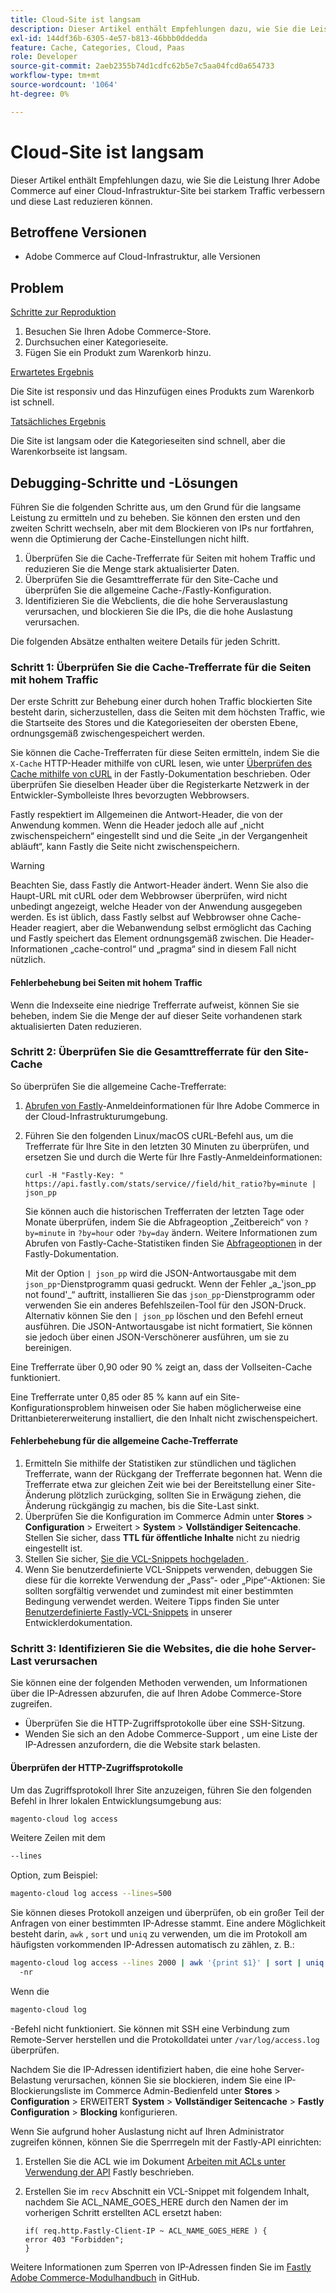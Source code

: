 ```yaml
---
title: Cloud-Site ist langsam
description: Dieser Artikel enthält Empfehlungen dazu, wie Sie die Leistung Ihrer Adobe Commerce auf einer Cloud-Infrastruktur-Site bei starkem Traffic verbessern und diese Last reduzieren können.
exl-id: 144df36b-6305-4e57-b813-46bbb0ddedda
feature: Cache, Categories, Cloud, Paas
role: Developer
source-git-commit: 2aeb2355b74d1cdfc62b5e7c5aa04fcd0a654733
workflow-type: tm+mt
source-wordcount: '1064'
ht-degree: 0%

---
```


# Cloud-Site ist langsam

Dieser Artikel enthält Empfehlungen dazu, wie Sie die Leistung Ihrer Adobe Commerce auf einer Cloud-Infrastruktur-Site bei starkem Traffic verbessern und diese Last reduzieren können.

## Betroffene Versionen

* Adobe Commerce auf Cloud-Infrastruktur, alle Versionen

## Problem

<u>Schritte zur Reproduktion</u>

1. Besuchen Sie Ihren Adobe Commerce-Store.
1. Durchsuchen einer Kategorieseite.
1. Fügen Sie ein Produkt zum Warenkorb hinzu.

<u>Erwartetes Ergebnis</u>

Die Site ist responsiv und das Hinzufügen eines Produkts zum Warenkorb ist schnell.

<u>Tatsächliches Ergebnis</u>

Die Site ist langsam oder die Kategorieseiten sind schnell, aber die Warenkorbseite ist langsam.

## Debugging-Schritte und -Lösungen

Führen Sie die folgenden Schritte aus, um den Grund für die langsame Leistung zu ermitteln und zu beheben. Sie können den ersten und den zweiten Schritt wechseln, aber mit dem Blockieren von IPs nur fortfahren, wenn die Optimierung der Cache-Einstellungen nicht hilft.

1. Überprüfen Sie die Cache-Trefferrate für Seiten mit hohem Traffic und reduzieren Sie die Menge stark aktualisierter Daten.
1. Überprüfen Sie die Gesamttrefferrate für den Site-Cache und überprüfen Sie die allgemeine Cache-/Fastly-Konfiguration.
1. Identifizieren Sie die Webclients, die die hohe Serverauslastung verursachen, und blockieren Sie die IPs, die die hohe Auslastung verursachen.

Die folgenden Absätze enthalten weitere Details für jeden Schritt.

### Schritt 1: Überprüfen Sie die Cache-Trefferrate für die Seiten mit hohem Traffic

Der erste Schritt zur Behebung einer durch hohen Traffic blockierten Site besteht darin, sicherzustellen, dass die Seiten mit dem höchsten Traffic, wie die Startseite des Stores und die Kategorieseiten der obersten Ebene, ordnungsgemäß zwischengespeichert werden.

Sie können die Cache-Trefferraten für diese Seiten ermitteln, indem Sie die `X-Cache` HTTP-Header mithilfe von cURL lesen, wie unter [Überprüfen des Cache mithilfe von cURL](https://docs.fastly.com/guides/debugging/checking-cache#using-curl) in der Fastly-Dokumentation beschrieben. Oder überprüfen Sie dieselben Header über die Registerkarte Netzwerk in der Entwickler-Symbolleiste Ihres bevorzugten Webbrowsers.

Fastly respektiert im Allgemeinen die Antwort-Header, die von der Anwendung kommen. Wenn die Header jedoch alle auf „nicht zwischenspeichern“ eingestellt sind und die Seite „in der Vergangenheit abläuft“, kann Fastly die Seite nicht zwischenspeichern.

>[!WARNING]
>
>Beachten Sie, dass Fastly die Antwort-Header ändert. Wenn Sie also die Haupt-URL mit cURL oder dem Webbrowser überprüfen, wird nicht unbedingt angezeigt, welche Header von der Anwendung ausgegeben werden. Es ist üblich, dass Fastly selbst auf Webbrowser ohne Cache-Header reagiert, aber die Webanwendung selbst ermöglicht das Caching und Fastly speichert das Element ordnungsgemäß zwischen. Die Header-Informationen „cache-control“ und „pragma“ sind in diesem Fall nicht nützlich.

#### Fehlerbehebung bei Seiten mit hohem Traffic

Wenn die Indexseite eine niedrige Trefferrate aufweist, können Sie sie beheben, indem Sie die Menge der auf dieser Seite vorhandenen stark aktualisierten Daten reduzieren.

### Schritt 2: Überprüfen Sie die Gesamttrefferrate für den Site-Cache

So überprüfen Sie die allgemeine Cache-Trefferrate:

1. [Abrufen von Fastly](https://experienceleague.adobe.com/en/docs/commerce-cloud-service/user-guide/cdn/setup-fastly/fastly-configuration)-Anmeldeinformationen für Ihre Adobe Commerce in der Cloud-Infrastrukturumgebung.
1. Führen Sie den folgenden Linux/macOS cURL-Befehl aus, um die Trefferrate für Ihre Site in den letzten 30 Minuten zu überprüfen, und ersetzen Sie und durch die Werte für Ihre Fastly-Anmeldeinformationen:

   `curl -H "Fastly-Key: " https://api.fastly.com/stats/service//field/hit_ratio?by=minute | json_pp`

   Sie können auch die historischen Trefferraten der letzten Tage oder Monate überprüfen, indem Sie die Abfrageoption „Zeitbereich“ von `?by=minute` in `?by=hour` oder `?by=day` ändern. Weitere Informationen zum Abrufen von Fastly-Cache-Statistiken finden Sie [Abfrageoptionen](https://docs.fastly.com/api/stats#Query) in der Fastly-Dokumentation.

   Mit der Option `| json_pp` wird die JSON-Antwortausgabe mit dem `json_pp`-Dienstprogramm quasi gedruckt. Wenn der Fehler „a_&#39;json\_pp not found&#39;_“ auftritt, installieren Sie das `json_pp`-Dienstprogramm oder verwenden Sie ein anderes Befehlszeilen-Tool für den JSON-Druck. Alternativ können Sie den `| json_pp` löschen und den Befehl erneut ausführen. Die JSON-Antwortausgabe ist nicht formatiert, Sie können sie jedoch über einen JSON-Verschönerer ausführen, um sie zu bereinigen.

Eine Trefferrate über 0,90 oder 90 % zeigt an, dass der Vollseiten-Cache funktioniert.

Eine Trefferrate unter 0,85 oder 85 % kann auf ein Site-Konfigurationsproblem hinweisen oder Sie haben möglicherweise eine Drittanbietererweiterung installiert, die den Inhalt nicht zwischenspeichert.

#### Fehlerbehebung für die allgemeine Cache-Trefferrate

1. Ermitteln Sie mithilfe der Statistiken zur stündlichen und täglichen Trefferrate, wann der Rückgang der Trefferrate begonnen hat. Wenn die Trefferrate etwa zur gleichen Zeit wie bei der Bereitstellung einer Site-Änderung plötzlich zurückging, sollten Sie in Erwägung ziehen, die Änderung rückgängig zu machen, bis die Site-Last sinkt.
1. Überprüfen Sie die Konfiguration im Commerce Admin unter **Stores** > **Configuration** > Erweitert > **System** > **Vollständiger Seitencache**. Stellen Sie sicher, dass **TTL für öffentliche Inhalte** nicht zu niedrig eingestellt ist.
1. Stellen Sie sicher, [ Sie die VCL-Snippets hochgeladen ](https://experienceleague.adobe.com/en/docs/commerce-cloud-service/user-guide/cdn/setup-fastly/fastly-configuration#upload-vcl-snippets).
1. Wenn Sie benutzerdefinierte VCL-Snippets verwenden, debuggen Sie diese für die korrekte Verwendung der „Pass“- oder „Pipe“-Aktionen: Sie sollten sorgfältig verwendet und zumindest mit einer bestimmten Bedingung verwendet werden. Weitere Tipps finden Sie unter [Benutzerdefinierte Fastly-VCL-Snippets](https://experienceleague.adobe.com/en/docs/commerce-cloud-service/user-guide/cdn/custom-vcl-snippets/fastly-vcl-custom-snippets) in unserer Entwicklerdokumentation.

### Schritt 3: Identifizieren Sie die Websites, die die hohe Server-Last verursachen

Sie können eine der folgenden Methoden verwenden, um Informationen über die IP-Adressen abzurufen, die auf Ihren Adobe Commerce-Store zugreifen.

* Überprüfen Sie die HTTP-Zugriffsprotokolle über eine SSH-Sitzung.
* Wenden Sie sich an den Adobe Commerce-Support , um eine Liste der IP-Adressen anzufordern, die die Website stark belasten.

#### Überprüfen der HTTP-Zugriffsprotokolle

Um das Zugriffsprotokoll Ihrer Site anzuzeigen, führen Sie den folgenden Befehl in Ihrer lokalen Entwicklungsumgebung aus:

```bash
magento-cloud log access
```

Weitere Zeilen mit dem

```bash
--lines
```

Option, zum Beispiel:

```bash
magento-cloud log access --lines=500
```

Sie können dieses Protokoll anzeigen und überprüfen, ob ein großer Teil der Anfragen von einer bestimmten IP-Adresse stammt. Eine andere Möglichkeit besteht darin, `awk` , `sort` und `uniq` zu verwenden, um die im Protokoll am häufigsten vorkommenden IP-Adressen automatisch zu zählen, z. B.:

```bash
magento-cloud log access --lines 2000 | awk '{print $1}' | sort | uniq -c | sort
  -nr
```

Wenn die

```bash
magento-cloud log
```

-Befehl nicht funktioniert. Sie können mit SSH eine Verbindung zum Remote-Server herstellen und die Protokolldatei unter `/var/log/access.log` überprüfen.

Nachdem Sie die IP-Adressen identifiziert haben, die eine hohe Server-Belastung verursachen, können Sie sie blockieren, indem Sie eine IP-Blockierungsliste im Commerce Admin-Bedienfeld unter **Stores** > **Configuration** > ERWEITERT **System** > **Vollständiger Seitencache** > **Fastly Configuration** > **Blocking** konfigurieren.

Wenn Sie aufgrund hoher Auslastung nicht auf Ihren Administrator zugreifen können, können Sie die Sperrregeln mit der Fastly-API einrichten:

1. Erstellen Sie die ACL wie im Dokument [Arbeiten mit ACLs unter Verwendung der API](https://docs.fastly.com/guides/access-control-lists/working-with-acls-using-the-api) Fastly beschrieben.
1. Erstellen Sie im `recv` Abschnitt ein VCL-Snippet mit folgendem Inhalt, nachdem Sie ACL\_NAME\_GOES\_HERE durch den Namen der im vorherigen Schritt erstellten ACL ersetzt haben:

   ```
   if( req.http.Fastly-Client-IP ~ ACL_NAME_GOES_HERE ) {
   error 403 "Forbidden";
   }
   ```

Weitere Informationen zum Sperren von IP-Adressen finden Sie im [Fastly Adobe Commerce-Modulhandbuch](https://github.com/fastly/fastly-magento2/blob/master/Documentation/Guides/BLOCKING.md) in GitHub.
